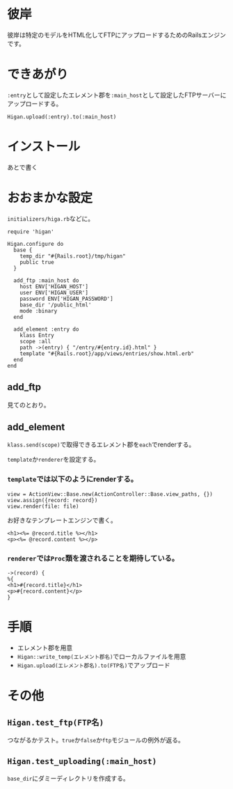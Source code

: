 # 彼岸

彼岸は特定のモデルをHTML化してFTPにアップロードするためのRailsエンジンです。

# できあがり

`:entry`として設定したエレメント郡を`:main_host`として設定したFTPサーバーにアップロードする。

```
Higan.upload(:entry).to(:main_host)
```

# インストール

あとで書く

# おおまかな設定

`initializers/higa.rb`などに。

```
require 'higan'

Higan.configure do
  base {
    temp_dir "#{Rails.root}/tmp/higan"
    public true
  }

  add_ftp :main_host do
    host ENV['HIGAN_HOST']
    user ENV['HIGAN_USER']
    password ENV['HIGAN_PASSWORD']
    base_dir '/public_html'
    mode :binary
  end

  add_element :entry do
    klass Entry
    scope :all
    path ->(entry) { "/entry/#{entry.id}.html" }
    template "#{Rails.root}/app/views/entries/show.html.erb"
  end
end
```

## add_ftp

見てのとおり。

## add_element

`klass.send(scope)`で取得できるエレメント郡を`each`でrenderする。

`template`か`renderer`を設定する。

### `template`では以下のようにrenderする。

```
view = ActionView::Base.new(ActionController::Base.view_paths, {})
view.assign({record: record})
view.render(file: file)
```

お好きなテンプレートエンジンで書く。

```
<h1><%= @record.title %></h1>
<p><%= @record.content %></p>
```

### `renderer`では`Proc`類を渡されることを期待している。

```
->(record) {
%{
<h1>#{record.title}</h1>
<p>#{record.content}</p>
}
```

# 手順

- エレメント郡を用意
- `Higan::write_temp(エレメント郡名)`でローカルファイルを用意
- `Higan.upload(エレメント郡名).to(FTP名)`でアップロード

# その他

## `Higan.test_ftp(FTP名)`

つながるかテスト。`true`か`false`か`ftp`モジュールの例外が返る。

## `Higan.test_uploading(:main_host)`

`base_dir`にダミーディレクトリを作成する。